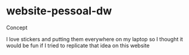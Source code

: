 # website-pessoal-dw

Concept

I love stickers and putting them everywhere on my laptop so I thought it would be fun if I tried to replicate that idea on this website 
